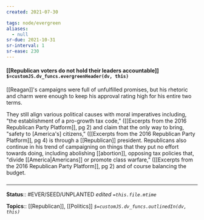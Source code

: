 ```yaml
---
created: 2021-07-30

tags: node/evergreen
aliases:
  - null
sr-due: 2021-10-31
sr-interval: 1
sr-ease: 230
---
```


#### [[Republican voters do not hold their leaders accountable]] `$=customJS.dv_funcs.evergreenHeader(dv, this)`

 [[Reagan]]'s campaigns were full of unfulfilled promises, but his rhetoric and charm were enough to keep his approval rating high for his entire two terms.

 They still align various political causes with moral imperatives including, "the establishment of a pro-growth tax code," ([[Excerpts from the 2016 Republican Party Platform]], pg 2) and claim that the only way to bring, "safety to [America's] citizens," ([[Excerpts from the 2016 Republican Party Platform]], pg 4) is through a [[Republican]] president. Republicans also continue in his trend of campaigning on things that they put no effort towards doing, including abolishing [[abortion]], opposing tax policies that, "divide [[America|Americans]] or promote class warfare," ([[Excerpts from the 2016 Republican Party Platform]], pg 2) and of course balancing the budget.
### <hr class="footnote"/>

**Status**:: #EVER/SEED/UNPLANTED 
*edited `=this.file.mtime`*

**Topics**:: [[Republican]], [[Politics]]
*`$=customJS.dv_funcs.outlinedIn(dv, this)`*


